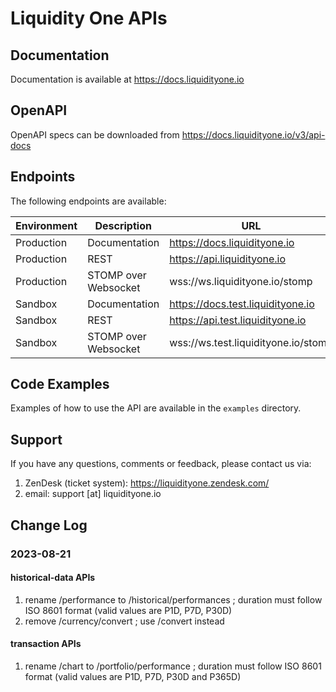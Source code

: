# Liquidity One APIs

## Documentation
Documentation is available at https://docs.liquidityone.io

## OpenAPI
OpenAPI specs can be downloaded from https://docs.liquidityone.io/v3/api-docs

## Endpoints
The following endpoints are available:

| Environment | Description | URL |
| --- | --- | --- |
| Production | Documentation | https://docs.liquidityone.io |
| Production | REST | https://api.liquidityone.io |
| Production | STOMP over Websocket | wss://ws.liquidityone.io/stomp |
| Sandbox | Documentation | https://docs.test.liquidityone.io |
| Sandbox | REST | https://api.test.liquidityone.io |
| Sandbox | STOMP over Websocket | wss://ws.test.liquidityone.io/stomp |

## Code Examples
Examples of how to use the API are available in the `examples` directory.

## Support
If you have any questions, comments or feedback, please contact us via:
1. ZenDesk (ticket system): https://liquidityone.zendesk.com/
2. email: support [at] liquidityone.io


## Change Log

### 2023-08-21

#### historical-data APIs
1. rename /performance to /historical/performances ; duration must follow ISO 8601 format (valid values are P1D, P7D, P30D)
2. remove /currency/convert ; use /convert instead

#### transaction APIs
1. rename /chart to /portfolio/performance ; duration must follow ISO 8601 format (valid values are P1D, P7D, P30D and P365D)
